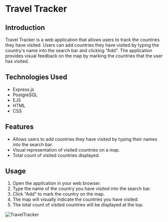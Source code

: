 # Travel Tracker

## Introduction

Travel Tracker is a web application that allows users to track the countries they have visited. Users can add countries they have visited by typing the country's name into the search bar and clicking "Add". The application provides visual feedback on the map by marking the countries that the user has visited.

## Technologies Used

- Express.js
- PostgreSQL
- EJS 
- HTML
- CSS

## Features

- Allows users to add countries they have visited by typing their names into the search bar.
- Visual representation of visited countries on a map.
- Total count of visited countries displayed.

## Usage

1. Open the application in your web browser.
2. Type the name of the country you have visited into the search bar.
3. Click "Add" to mark the country on the map.
4. The map will visually indicate the countries you have visited.
5. The total count of visited countries will be displayed at the top.
   
![TravelTracker](https://github.com/beyzaokten/Travel-Tracker/assets/95380183/ad1faa60-d388-46eb-8be1-73c6ac0e0125)



